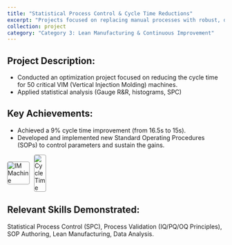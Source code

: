 ```yaml
---
title: "Statistical Process Control & Cycle Time Reductions"
excerpt: "Projects focused on replacing manual processes with robust, digital solutions and integrating them with enterprise systems like SAP."
collection: project
category: "Category 3: Lean Manufacturing & Continuous Improvement"
---
```


## Project Description: 
- Conducted an optimization project focused on reducing the cycle time for 50 critical VIM (Vertical Injection Molding) machines.
- Applied statistical analysis (Gauge R&R, histograms, SPC)

## Key Achievements: 
- Achieved a 9% cycle time improvement (from 16.5s to 15s).
- Developed and implemented new Standard Operating Procedures (SOPs) to control parameters and sustain the gains.

<p style="display: flex; gap: 10px; align-items: center;">
  <img src="https://yen010390.github.io/images/IM.jpg" alt="IM Machine" style="max-width: 10%; border: 1px solid #999; border-radius: 4px;">
  <img src="https://yen010390.github.io/images/cycle-time.jpg" alt="Cycle Time" style="max-width: 5%; border: 1px solid #999; border-radius: 4px;">
</p>



## Relevant Skills Demonstrated: 
Statistical Process Control (SPC), Process Validation (IQ/PQ/OQ Principles), SOP Authoring, Lean Manufacturing, Data Analysis.
